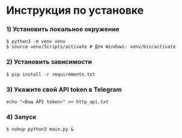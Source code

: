 # Инструкция по установке


### 1) Установить локальное окружение
```shell
$ python3 -m venv venv
$ source venv/Scripts/activate # Для Windows: venv/bin/activate
```

### 2) Установить зависимости
```shell
$ pip install -r requirements.txt
```

### 3) Укажите свой API token в Telegram
```shell
echo "<Ваш API token>" >> http_api.txt
```

### 4) Запуск
```shell
$ nohup python3 main.py &
```